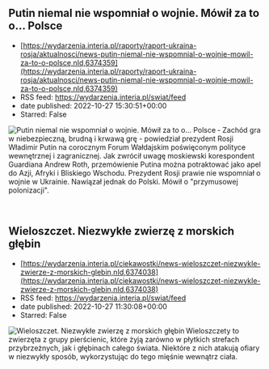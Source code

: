 ## Putin niemal nie wspomniał o wojnie. Mówił za to o... Polsce
 - [https://wydarzenia.interia.pl/raporty/raport-ukraina-rosja/aktualnosci/news-putin-niemal-nie-wspomnial-o-wojnie-mowil-za-to-o-polsce,nId,6374359](https://wydarzenia.interia.pl/raporty/raport-ukraina-rosja/aktualnosci/news-putin-niemal-nie-wspomnial-o-wojnie-mowil-za-to-o-polsce,nId,6374359)
 - RSS feed: https://wydarzenia.interia.pl/swiat/feed
 - date published: 2022-10-27 15:30:51+00:00
 - Starred: False

<p><a href="https://wydarzenia.interia.pl/raporty/raport-ukraina-rosja/aktualnosci/news-putin-niemal-nie-wspomnial-o-wojnie-mowil-za-to-o-polsce,nId,6374359"><img align="left" alt="Putin niemal nie wspomniał o wojnie. Mówił za to o... Polsce " src="https://i.iplsc.com/putin-niemal-nie-wspomnial-o-wojnie-mowil-za-to-o-polsce/000G9G2BCM6YE36P-C321.jpg" /></a>- Zachód gra w niebezpieczną, brudną i krwawą grę - powiedział prezydent Rosji Władimir Putin na corocznym Forum Wałdajskim poświęconym polityce wewnętrznej i zagranicznej. Jak zwrócił uwagę moskiewski korespondent Guardiana Andrew Roth, przemówienie Putina można potraktować jako apel do Azji, Afryki i Bliskiego Wschodu. Prezydent Rosji prawie nie wspomniał o wojnie w Ukrainie. Nawiązał jednak do Polski. Mówił o &quot;przymusowej polonizacji&quot;.</p><br clear="all" />

## Wieloszczet. Niezwykłe zwierzę z morskich głębin
 - [https://wydarzenia.interia.pl/ciekawostki/news-wieloszczet-niezwykle-zwierze-z-morskich-glebin,nId,6374038](https://wydarzenia.interia.pl/ciekawostki/news-wieloszczet-niezwykle-zwierze-z-morskich-glebin,nId,6374038)
 - RSS feed: https://wydarzenia.interia.pl/swiat/feed
 - date published: 2022-10-27 11:30:08+00:00
 - Starred: False

<p><a href="https://wydarzenia.interia.pl/ciekawostki/news-wieloszczet-niezwykle-zwierze-z-morskich-glebin,nId,6374038"><img align="left" alt="Wieloszczet. Niezwykłe zwierzę z morskich głębin" src="https://i.iplsc.com/wieloszczet-niezwykle-zwierze-z-morskich-glebin/000G9DTH4BAJUML4-C321.jpg" /></a>Wieloszczety to zwierzęta z grupy pierścienic, które żyją zarówno w płytkich strefach przybrzeżnych, jak i głębinach całego świata. Niektóre z nich atakują ofiary w niezwykły sposób, wykorzystując do tego mięśnie wewnątrz ciała.</p><br clear="all" />
